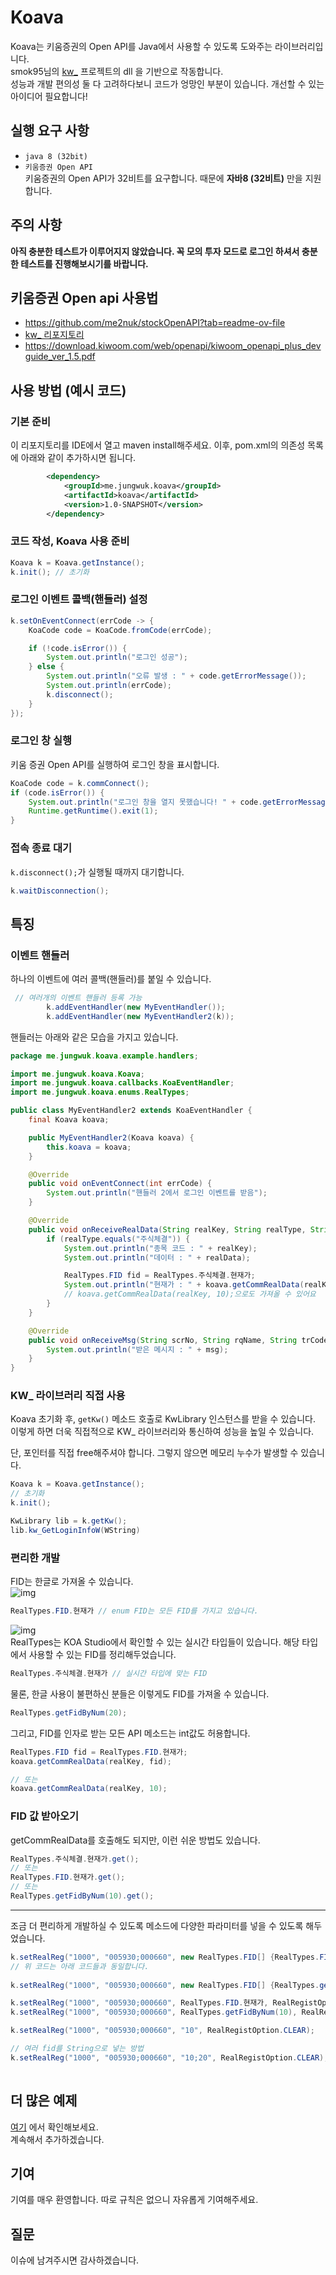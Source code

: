 # Koava
Koava는 키움증권의 Open API를 Java에서 사용할 수 있도록 도와주는 라이브러리입니다.  
smok95님의 [kw_](https://github.com/smok95/kw_) 프로젝트의 dll 을 기반으로 작동합니다.  
성능과 개발 편의성 둘 다 고려하다보니 코드가 엉망인 부분이 있습니다. 개선할 수 있는 아이디어 필요합니다!

## 실행 요구 사항
- ``java 8 (32bit)``  
- ``키움증권 Open API``  
키움증권의 Open API가 32비트를 요구합니다. 때문에 **자바8 (32비트)** 만을 지원합니다.

## 주의 사항
**아직 충분한 테스트가 이루어지지 않았습니다. 꼭 모의 투자 모드로 로그인 하셔서 충분한 테스트를 진행해보시기를 바랍니다.**  

## 키움증권 Open api 사용법
- https://github.com/me2nuk/stockOpenAPI?tab=readme-ov-file
- [kw_ 리포지토리](https://github.com/smok95/kw_)
- https://download.kiwoom.com/web/openapi/kiwoom_openapi_plus_devguide_ver_1.5.pdf

## 사용 방법 (예시 코드)

### 기본 준비
이 리포지토리를 IDE에서 열고 maven install해주세요. 
이후, pom.xml의 의존성 목록에 아래와 같이 추가하시면 됩니다.
```xml
        <dependency>
            <groupId>me.jungwuk.koava</groupId>
            <artifactId>koava</artifactId>
            <version>1.0-SNAPSHOT</version>
        </dependency>
```

### 코드 작성, Koava 사용 준비
```java
Koava k = Koava.getInstance();
k.init(); // 초기화
```

### 로그인 이벤트 콜백(핸들러) 설정
```java
k.setOnEventConnect(errCode -> {
    KoaCode code = KoaCode.fromCode(errCode);

    if (!code.isError()) {
        System.out.println("로그인 성공");
    } else {
        System.out.println("오류 발생 : " + code.getErrorMessage());
        System.out.println(errCode);
        k.disconnect();
    }
});
```

### 로그인 창 실행
키움 증권 Open API를 실행하여 로그인 창을 표시합니다.
```java
KoaCode code = k.commConnect();
if (code.isError()) {
    System.out.println("로그인 창을 열지 못했습니다! " + code.getErrorMessage());
    Runtime.getRuntime().exit(1);
}
```

### 접속 종료 대기
``k.disconnect();``가 실행될 때까지 대기합니다. 
```java
k.waitDisconnection();
```

## 특징
### 이벤트 핸들러
하나의 이벤트에 여러 콜백(핸들러)를 붙일 수 있습니다.
```java
 // 여러개의 이벤트 핸들러 등록 가능
        k.addEventHandler(new MyEventHandler());
        k.addEventHandler(new MyEventHandler2(k));
```

핸들러는 아래와 같은 모습을 가지고 있습니다.  

```java
package me.jungwuk.koava.example.handlers;

import me.jungwuk.koava.Koava;
import me.jungwuk.koava.callbacks.KoaEventHandler;
import me.jungwuk.koava.enums.RealTypes;

public class MyEventHandler2 extends KoaEventHandler {
    final Koava koava;

    public MyEventHandler2(Koava koava) {
        this.koava = koava;
    }

    @Override
    public void onEventConnect(int errCode) {
        System.out.println("핸들러 2에서 로그인 이벤트를 받음");
    }

    @Override
    public void onReceiveRealData(String realKey, String realType, String realData) {
        if (realType.equals("주식체결")) {
            System.out.println("종목 코드 : " + realKey);
            System.out.println("데이터 : " + realData);

            RealTypes.FID fid = RealTypes.주식체결.현재가;
            System.out.println("현재가 : " + koava.getCommRealData(realKey, fid));
            // koava.getCommRealData(realKey, 10);으로도 가져올 수 있어요
        }
    }

    @Override
    public void onReceiveMsg(String scrNo, String rqName, String trCode, String msg) {
        System.out.println("받은 메시지 : " + msg);
    }
}
```

### KW_ 라이브러리 직접 사용
Koava 초기화 후, ``getKw()`` 메소드 호출로 KwLibrary 인스턴스를 받을 수 있습니다.  
이렇게 하면 더욱 직접적으로 KW_ 라이브러리와 통신하여 성능을 높일 수 있습니다.  

단, 포인터를 직접 free해주셔야 합니다. 그렇지 않으면 메모리 누수가 발생할 수 있습니다.  
```java
Koava k = Koava.getInstance();
// 초기화
k.init();

KwLibrary lib = k.getKw();
lib.kw_GetLoginInfoW(WString)
```

### 편리한 개발
FID는 한글로 가져올 수 있습니다.  
![img](imgs/fid_list.png)
```java
RealTypes.FID.현재가 // enum FID는 모든 FID를 가지고 있습니다.
```  
![img](imgs/realtypes_fid_list.png)  
RealTypes는 KOA Studio에서 확인할 수 있는 실시간 타입들이 있습니다. 해당 타입에서 사용할 수 있는 FID를 정리해두었습니다.
```java
RealTypes.주식체결.현재가 // 실시간 타입에 맞는 FID
```  
물론, 한글 사용이 불편하신 분들은 이렇게도 FID를 가져올 수 있습니다.  
```java
RealTypes.getFidByNum(20);
```  
그리고, FID를 인자로 받는 모든 API 메소드는 int값도 허용합니다.  
```java
RealTypes.FID fid = RealTypes.FID.현재가;
koava.getCommRealData(realKey, fid);

// 또는
koava.getCommRealData(realKey, 10);
```

### FID 값 받아오기  

getCommRealData를 호출해도 되지만, 이런 쉬운 방법도 있습니다.
```java
RealTypes.주식체결.현재가.get();
// 또는
RealTypes.FID.현재가.get();
// 또는
RealTypes.getFidByNum(10).get();
```

---
조금 더 편리하게 개발하실 수 있도록 메소드에 다양한 파라미터를 넣을 수 있도록 해두었습니다.  
```java
k.setRealReg("1000", "005930;000660", new RealTypes.FID[] {RealTypes.FID.현재가}, RealRegistOption.CLEAR);
// 위 코드는 아래 코드들과 동일합니다.
                
k.setRealReg("1000", "005930;000660", new RealTypes.FID[] {RealTypes.getFidByNum(10)}, RealRegistOption.CLEAR);

k.setRealReg("1000", "005930;000660", RealTypes.FID.현재가, RealRegistOption.CLEAR);
k.setRealReg("1000", "005930;000660", RealTypes.getFidByNum(10), RealRegistOption.CLEAR);

k.setRealReg("1000", "005930;000660", "10", RealRegistOption.CLEAR);

// 여러 fid를 String으로 넣는 방법
k.setRealReg("1000", "005930;000660", "10;20", RealRegistOption.CLEAR);
                 
```

## 더 많은 예제
[여기](./example/) 에서 확인해보세요.  
계속해서 추가하겠습니다.

## 기여
기여를 매우 환영합니다. 따로 규칙은 없으니 자유롭게 기여해주세요.  

## 질문
이슈에 남겨주시면 감사하겠습니다.